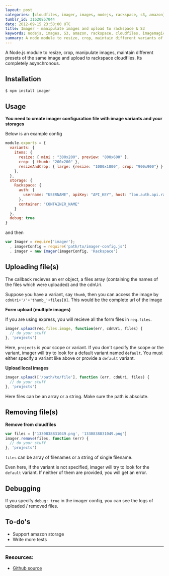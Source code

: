 ```yaml
---
layout: post
categories: [cloudfiles, imager, images, nodejs, rackspace, s3, amazon]
tumblr_id: 31620857044
date: 2012-09-15 23:58:00 UTC
title: Imager - manipulate images and upload to rackspace & S3
keywords: nodejs, images, S3, amazon, rackspace, cloudfiles, imagemagick, imager
summary: A node module to resize, crop, maintain different variants of the image and upload to rackspace or amazon S3
---
```


A Node.js module to resize, crop, manipulate images, maintain different presets of the same image and upload to rackspace cloudfiles. Its completely asynchronous.

## Installation

```sh
$ npm install imager
```

## Usage
**You need to create imager configuration file with image variants and your storages**

Below is an example config

```js
module.exports = {
  variants: {
    items: {
      resize: { mini : "300x200", preview: "800x600" },
      crop: { thumb: "200x200" },
      resizeAndCrop: { large: {resize: "1000x1000", crop: "900x900"} }
    },
  },
  storage: {
    Rackspace: {
      auth: {
        username: "USERNAME", apiKey: "API_KEY", host: "lon.auth.api.rackspacecloud.com"
      },
      container: "CONTAINER_NAME"
    }
  },
  debug: true
}
```

and then

```js
var Imager = require('imager');
  , imagerConfig = require('path/to/imager-config.js')
  , imager = new Imager(imagerConfig, 'Rackspace')
```

## Uploading file(s)

The callback recieves an err object, a files array (containing the names of the files which were uploaded) and the cdnUri.

Suppose you have a variant, say `thumb`, then you can access the image by `cdnUri+'/'+'thumb_'+files[0]`. This would be the complete url of the image

**Form upload (multiple images)**

If you are using express, you will recieve all the form files in `req.files`.

```js
imager.upload(req.files.image, function(err, cdnUri, files) {
  // do your stuff
}, 'projects')
```

Here, `projects` is your scope or variant. If you don't specify the scope or the variant, imager will try to look for a default variant named `default`. You must either specify a variant like above or provide a `default` variant.

**Upload local images**

```js
imager.upload(['/path/to/file'], function (err, cdnUri, files) {
  // do your stuff
}, 'projects')
  ```

Here files can be an array or a string. Make sure the path is absolute.

## Removing file(s)

**Remove from cloudfiles**

```js
var files = ['1330838831049.png', '1330838831049.png']
imager.remove(files, function (err) {
  // do your stuff
}, 'projects')
```

`files` can be array of filenames or a string of single filename.

Even here, if the variant is not specified, imager will try to look for the `default` variant. If neither of them are provided, you will get an error.

## Debugging
If you specify `debug: true` in the imager config, you can see the logs of uploaded / removed files.

## To-do's
* Support amazon storage
* Write more tests

---
### Resources:

* [Github source](https://github.com/madhums/node-imager)
